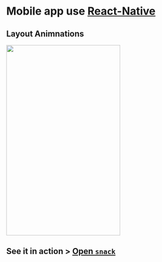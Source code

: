 # Mobile app use [React-Native](https://facebook.github.io/react-native/)

## Layout Animnations
<img src="https://drive.google.com/uc?export=view&id=1APDApN10KnIWkILjL9eAgyMdC8gpPD_d" width="300" height="500">


## See it in action > [Open `snack`](https://snack.expo.io/@innovaterz/motion)

